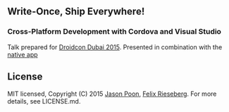 ## Write-Once, Ship Everywhere! 
### Cross-Platform Development with Cordova and Visual Studio

Talk prepared for [Droidcon Dubai 2015](http://www.droidcon.ae/). Presented in combination with the [native app](https://github.com/jpoon/Cordova-Reveal-App)


## License
MIT licensed, Copyright (C) 2015 [Jason Poon](http://www.jasonpoon.ca), [Felix Rieseberg](http://www.felixrieseberg.com). For more details, see LICENSE.md.
